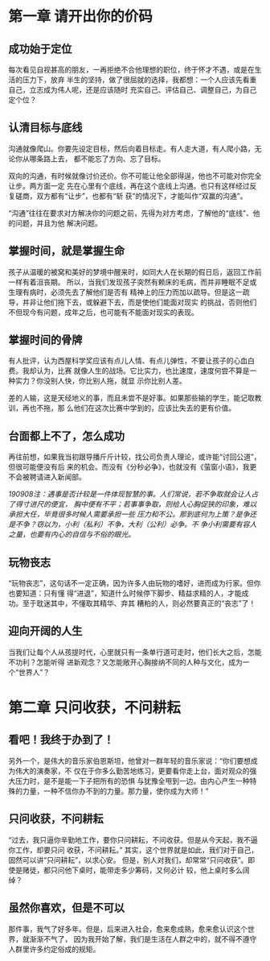 # 第一章 请开出你的价码

## 成功始于定位

每次看见自视甚高的朋友，一再拒绝不合他理想的职位，终于怀才不遇，或是在生活的压力下，放弃
半生的坚持，做了很屈就的选择，我都想：一个人应该先看重自己，立志成为伟人呢，还是应该随时
充实自己、评估自己、调整自己，为自己定个位？

## 认清目标与底线

沟通就像爬山。你要先设定目标，然后向着目标走。有人走大道，有人爬小路，无论你从哪条路上去，
都不能忘了方向、忘了目标。

双向的沟通，有时候就像讨价还价。你不可能让他全部得逞，他也不可能对你完全让步。两方面一定
先在心里有个底线，再在这个底线上沟通。也只有这样经过反复磋商，双方都有“让步”，也都有“斩
获”的情况下，才能叫作“双赢的沟通”。

“沟通”往往在要求对方解决你的问题之前，先得为对方考虑，了解他的“底线”、他的问题，并且为他
解决问题。

## 掌握时间，就是掌握生命

孩子从温暖的被窝和美好的梦境中醒来时，如同大人在长期的假日后，返回工作前一样有着沮丧期。
所以，当我们发现孩子突然有赖床的毛病，而并非睡眠不足或生理有病时，必须先去了解他们是否有
精神上的压力而加以疏导。但是这一疏导，并非让他们拖下去，或躲避下去，而是使他们能面对现实
的挑战，否则他们不但现今有问题，成年之后，也可能有不能面对现实的表现。

## 掌握时间的骨牌

有人批评，认为西屋科学奖应该有点儿人情、有点儿弹性，不要让孩子的心血白费。我却认为，比赛
就像人生的战场。它比实力，也比速度，速度何尝不算是一种实力？你没别人快，你比别人拖，就显
示你比别人差。

差的人输，这是天经地义的事，而且未尝不是好事。如果那些输的学生，能记取教训，再也不拖，那
么他们在这次比赛中学到的，应该比失去的更有价值。

## 台面都上不了，怎么成功

再往前想，如果我当初跟导播斤斤计较，找公司负责人理论，或许能“讨回公道”，但很可能便没有后
来的机会。而没有《分秒必争》，也就没有《萤窗小语》，我更不会被聘请进入新闻部。

*190908注：遇事是否计较是一件体现智慧的事。人们常说，若不争取就会让人占了得寸进尺的便宜，
胸中便有不平；若事事争取，则给人心胸促狭的印象，难以承担大任，毕竟很多时候人需要承担一些
压力和不公。那到底何为上策？是争还是不争？窃以为，小利（私利）不争，大利（公利）必争。不
争小利需要有容人之量，也要有内心的自信与不俗的眼光。*

## 玩物丧志

“玩物丧志”，这句话不一定正确，因为许多人由玩物的嗜好，进而成为行家。但你也要知道：只有懂
得“进退”，知道什么时候停下脚步、精益求精的人，才能成功。至于耽迷其中，不懂取其精华、弃其
糟粕的人，则必然要真正的“丧志”了！

## 迎向开阔的人生

当我们让每个人从孩提时代，心里就只有一条单行道可走时，他们长大之后，怎能不功利？怎能听得
进新观念？又怎能敞开心胸接纳不同的人种与文化，成为一个“世界人”？

# 第二章 只问收获，不问耕耘

## 看吧！我终于办到了！

另外一个，是伟大的音乐家伯恩斯坦，他曾对一群年轻的音乐家说：“你们要想成为伟大的演奏家，不
仅在于你多么勤苦地练习，更要看你走上台，面对观众的强大压力时，是不是能一下子把所有的恐惧
与犹豫全甩到一边。由内心产生一种特殊的力量，一种不信你办不到的力量。那力量，使你成为大师！”

## 只问收获，不问耕耘

“过去，我只逼你辛勤地工作，要你只问耕耘，不问收获。但是从今天起，我不逼你工作，却要只问
收获，不问耕耘。” 其实，这个世界就是如此，我们对于自己，固然可以讲“只问耕耘”，以求心安。
但是，别人对我们，却常常“只问收获”。即使是赌徒，都只问他下桌时，能带走多少筹码，又何必计
较，他上桌时多么阔绰？

## 虽然你喜欢，但是不可以

那件事，我气了好多年。但是，后来进入社会，愈来愈成熟，愈来愈认识这个世界，就渐渐不气了，
因为我开始了解，我们是生活在人群之中的，就不得不遵守人群里许多约定俗成的规矩。
